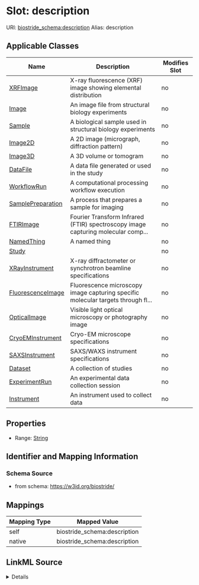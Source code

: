 

# Slot: description 



URI: [biostride_schema:description](https://w3id.org/biostride/schema/description)
Alias: description

<!-- no inheritance hierarchy -->





## Applicable Classes

| Name | Description | Modifies Slot |
| --- | --- | --- |
| [XRFImage](XRFImage.md) | X-ray fluorescence (XRF) image showing elemental distribution |  no  |
| [Image](Image.md) | An image file from structural biology experiments |  no  |
| [Sample](Sample.md) | A biological sample used in structural biology experiments |  no  |
| [Image2D](Image2D.md) | A 2D image (micrograph, diffraction pattern) |  no  |
| [Image3D](Image3D.md) | A 3D volume or tomogram |  no  |
| [DataFile](DataFile.md) | A data file generated or used in the study |  no  |
| [WorkflowRun](WorkflowRun.md) | A computational processing workflow execution |  no  |
| [SamplePreparation](SamplePreparation.md) | A process that prepares a sample for imaging |  no  |
| [FTIRImage](FTIRImage.md) | Fourier Transform Infrared (FTIR) spectroscopy image capturing molecular comp... |  no  |
| [NamedThing](NamedThing.md) | A named thing |  no  |
| [Study](Study.md) |  |  no  |
| [XRayInstrument](XRayInstrument.md) | X-ray diffractometer or synchrotron beamline specifications |  no  |
| [FluorescenceImage](FluorescenceImage.md) | Fluorescence microscopy image capturing specific molecular targets through fl... |  no  |
| [OpticalImage](OpticalImage.md) | Visible light optical microscopy or photography image |  no  |
| [CryoEMInstrument](CryoEMInstrument.md) | Cryo-EM microscope specifications |  no  |
| [SAXSInstrument](SAXSInstrument.md) | SAXS/WAXS instrument specifications |  no  |
| [Dataset](Dataset.md) | A collection of studies |  no  |
| [ExperimentRun](ExperimentRun.md) | An experimental data collection session |  no  |
| [Instrument](Instrument.md) | An instrument used to collect data |  no  |






## Properties

* Range: [String](String.md)




## Identifier and Mapping Information






### Schema Source


* from schema: https://w3id.org/biostride/




## Mappings

| Mapping Type | Mapped Value |
| ---  | ---  |
| self | biostride_schema:description |
| native | biostride_schema:description |




## LinkML Source

<details>
```yaml
name: description
from_schema: https://w3id.org/biostride/
rank: 1000
alias: description
owner: NamedThing
domain_of:
- NamedThing
range: string

```
</details>